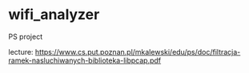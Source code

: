 # wifi_analyzer
PS project

lecture:
https://www.cs.put.poznan.pl/mkalewski/edu/ps/doc/filtracja-ramek-nasluchiwanych-biblioteka-libpcap.pdf